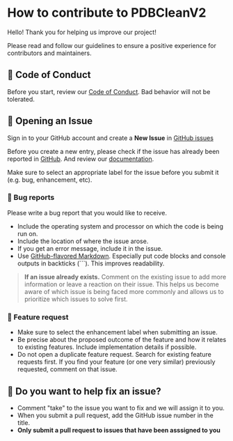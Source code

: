 # How to contribute to PDBCleanV2

Hello! Thank you for helping us improve our project!

Please read and follow our guidelines to ensure a positive experience for contributors and maintainers.

## :page_with_curl: Code of Conduct

Before you start, review our [Code of Conduct](https://github.com/fatipardo/PDBClean-0.0.2/blob/master/CODE_OF_CONDUCT.md). Bad behavior will not be tolerated. 

## :incoming_envelope: Opening an Issue

Sign in to your GitHub account and create a **New Issue** in [GitHub issues](https://github.com/fatipardo/PDBClean-0.0.2/issues)

Before you create a new entry, please check if the issue has already been reported in [GitHub](https://github.com/fatipardo/PDBClean-0.0.2/issues). And review our [documentation](https://github.com/fatipardo/PDBClean-0.0.2/tree/master/Notebooks). 

Make sure to select an appropriate label for the issue before you submit it (e.g. bug, enhancement, etc).

### :bug: Bug reports 

Please write a bug report that you would like to receive.

- Include the operating system and processor on which the code is being run on.
- Include the location of where the issue arose.
- If you get an error message, include it in the issue.
- Use [GitHub-flavored Markdown](https://help.github.com/en/github/writing-on-github/basic-writing-and-formatting-syntax). Especially put code blocks and console outputs in backticks (```). This improves readability.

> **If an issue already exists.**
Comment on the existing issue to add more information or leave a reaction on their issue. This helps us become aware of which issue is being faced more commonly and allows us to prioritize which issues to solve first.

### :art: Feature request

- Make sure to select the enhancement label when submitting an issue.
- Be precise about the proposed outcome of the feature and how it relates to existing features. Include implementation details if possible.
- Do not open a duplicate feature request. Search for existing feature requests first. If you find your feature (or one very similar) previously requested, comment on that issue.

## :construction: Do you want to help fix an issue? 

- Comment "take" to the issue you want to fix and we will assign it to you.
- When you submit a pull request, add the GitHub issue number in the title. 
- **Only submit a pull request to issues that have been asssigned to you**


